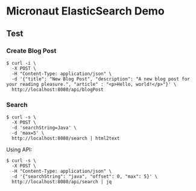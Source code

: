 # Micronaut ElasticSearch Demo

## Test

### Create Blog Post

```shell
$ curl -i \
  -X POST \
  -H "Content-Type: application/json" \
  -d '{"title": "New Blog Post", "description": "A new blog post for your reading pleasure.", "article" : "<p>Hello, world!</p>"}' \
  http://localhost:8080/api/blogPost 
```

### Search

```shell
$ curl -s \
  -X POST \
  -d 'searchString=Java' \
  -d 'max=5' \
  http://localhost:8080/search | html2text
```

Using API:

```shell
$ curl -s \
  -X POST \
  -H "Content-Type: application/json" \
  -d '{"searchString": "java", "offset": 0, "max": 5}' \
  http://localhost:8080/api/search | jq
```